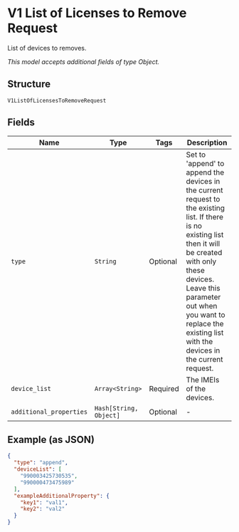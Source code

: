 
# V1 List of Licenses to Remove Request

List of devices to removes.

*This model accepts additional fields of type Object.*

## Structure

`V1ListOfLicensesToRemoveRequest`

## Fields

| Name | Type | Tags | Description |
|  --- | --- | --- | --- |
| `type` | `String` | Optional | Set to 'append' to append the devices in the current request to the existing list. If there is no existing list then it will be created with only these devices. Leave this parameter out when you want to replace the existing list with the devices in the current request. |
| `device_list` | `Array<String>` | Required | The IMEIs of the devices. |
| `additional_properties` | `Hash[String, Object]` | Optional | - |

## Example (as JSON)

```json
{
  "type": "append",
  "deviceList": [
    "990003425730535",
    "990000473475989"
  ],
  "exampleAdditionalProperty": {
    "key1": "val1",
    "key2": "val2"
  }
}
```

